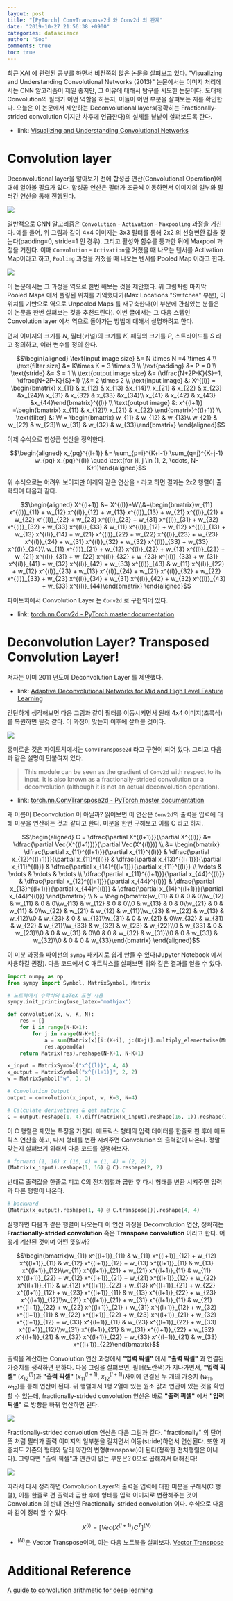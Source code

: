 ```yaml
---
layout: post
title: "[PyTorch] ConvTranspose2d 와 Conv2d 의 관계"
date: "2019-10-27 21:56:38 +0900"
categories: datascience
author: "Soo"
comments: true
toc: true
---
```


최근 XAI 에 관련된 공부를 하면서 비전쪽의 많은 논문을 살펴보고 있다. "Visualizing and Understanding Convolutional Networks (2013)" 논문에서는 이미지 처리에서는 CNN 알고리즘이 제일 좋지만, 그 이유에 대해서 탐구를 시도한 논문이다. 도대체 Convolution의 필터가 어떤 역할을 하는지, 이들이 어떤 부분을 살펴보는 지를 확인한다. 오늘은 이 논문에서 제안하는 Deconvolutional layers(정확히는 Fractionally-strided convolution 이지만 차후에 언급한다)의 실체를 낱낱이 살펴보도록 한다. 

* link: [Visualizing and Understanding Convolutional Networks](https://arxiv.org/abs/1311.2901)

# Convolution layer

Deconvolutional layer을 알아보기 전에 합성곱 연산(Convolutional Operation)에 대해 알아볼 필요가 있다. 합성곱 연산은 필터가 조금씩 이동하면서 이미지의 일부와 필터간 연산을 통해 진행된다.

<img src="https://drive.google.com/uc?id=17x4ZQ_r0FTa_mlDFiIWvMJcg22vRrBd6">

일반적으로 CNN 알고리즘은 `Convolution` - `Activation` - `Maxpooling` 과정을 거친다. 예를 들어, 위 그림과 같이 4x4 이미지는 3x3 필터를 통해 2x2 의 선형변환 값을 갖는다(padding=0, stride=1 인 경우). 그리고 활성화 함수를 통과한 뒤에 Maxpool 과정을 거친다. 이때 `Convolution` - `Activation`을 거쳤을 때 나오는 텐서를 Activation Map이라고 하고, `Pooling` 과정을 거쳤을 때 나오는 텐서를 Pooled Map 이라고 한다.

<img src="https://drive.google.com/uc?id=1Y4kIqXn7vUYQgoZWDdprrO-SP9a-Qogs">

이 논문에서는 그 과정을 역으로 한번 해보는 것을 제안했다. 위 그림처럼 마지막 Pooled Maps 에서 풀링된 위치를 기억했다가(Max Locations "Switches" 부분), 이 위치를 기반으로 역으로 Unpooled Maps 를 재구축한다(이 부분에 관심있는 분들은 이 논문을 한번 살펴보는 것을 추천드린다). 이번 글에서는 그 다음 스텝인 Convolution layer 에서 역으로 돌아가는 방법에 대해서 설명하려고 한다.

먼저 이미지의 크기를 $N$, 필터(커널)의 크기를 $K$, 패딩의 크기를 $P$, 스트라이드를 $S$ 라고 정의하고, 여러 변수를 정의 한다.

$$\begin{aligned} \text{input image size} &= N \times N =4 \times 4 \\ \text{filter size} &= K\times K = 3 \times 3 \\ \text{padding} &= P = 0 \\ \text{stride} &= S = 1 \\ \text{output image size} &= (\dfrac{N+2P-K}{S}+1, \dfrac{N+2P-K}{S}+1) \\&= 2 \times 2 \\ \text{input image} &: X^{(l)} = \begin{bmatrix} x_{11} & x_{12} & x_{13} &x_{14}\\  x_{21} & x_{22} & x_{23} &x_{24}\\ x_{31} & x_{32} & x_{33} &x_{34}\\ x_{41} & x_{42} & x_{43} &x_{44}\end{bmatrix}^{(l)} \\ \text{output image} &: x^{(l+1)} =\begin{bmatrix} x_{11} & x_{12}\\ x_{21} & x_{22} \end{bmatrix}^{(l+1)} \\ \text{filter} &: W = \begin{bmatrix} w_{11} & w_{12} & w_{13}\\  w_{21} & w_{22} & w_{23}\\ w_{31} & w_{32} & w_{33}\end{bmatrix} \end{aligned}$$

이제 수식으로 합성곱 연산을 정의한다. 

$$\begin{aligned} x_{pq}^{(l+1)} &= \sum_{p=i}^{K+i-1} \sum_{q=j}^{K+j-1} w_{pq} x_{pq}^{(l)} \quad \text{for }i, j \in (1, 2, \cdots,  N-K+1)\end{aligned}$$

위 수식으로는 어려워 보이지만 아래와 같은 연산을 `*` 라고 하면 결과는 2x2 행렬이 출력되며 다음과 같다.

$$\begin{aligned} X^{(l+1)} &= X^{(l)}*W\\&=\begin{bmatrix}w_{11} x^{(l)}_{11} + w_{12} x^{(l)}_{12} + w_{13} x^{(l)}_{13} + w_{21} x^{(l)}_{21} + w_{22} x^{(l)}_{22} + w_{23} x^{(l)}_{23} + w_{31} x^{(l)}_{31} + w_{32} x^{(l)}_{32} + w_{33} x^{(l)}_{33} & w_{11} x^{(l)}_{12} + w_{12} x^{(l)}_{13} + w_{13} x^{(l)}_{14} + w_{21} x^{(l)}_{22} + w_{22} x^{(l)}_{23} + w_{23} x^{(l)}_{24} + w_{31} x^{(l)}_{32} + w_{32} x^{(l)}_{33} + w_{33} x^{(l)}_{34}\\ w_{11} x^{(l)}_{21} + w_{12} x^{(l)}_{22} + w_{13} x^{(l)}_{23} + w_{21} x^{(l)}_{31} + w_{22} x^{(l)}_{32} + w_{23} x^{(l)}_{33} + w_{31} x^{(l)}_{41} + w_{32} x^{(l)}_{42} + w_{33} x^{(l)}_{43} & w_{11} x^{(l)}_{22} + w_{12} x^{(l)}_{23} + w_{13} x^{(l)}_{24} + w_{21} x^{(l)}_{32} + w_{22} x^{(l)}_{33} + w_{23} x^{(l)}_{34} + w_{31} x^{(l)}_{42} + w_{32} x^{(l)}_{43} + w_{33} x^{(l)}_{44}\end{bmatrix} \end{aligned}$$

파이토치에서 Convolution Layer 는 `Conv2d` 로 구현되어 있다.

* link: [torch.nn.Conv2d - PyTorch master documentation](https://pytorch.org/docs/stable/nn.html#conv2d)

# Deconvolution Layer? Transposed Convolution Layer!

저자는 이미 2011 년도에 Deconvolution Layer 를 제안했다. 

- link: [Adaptive Deconvolutional Networks for Mid and High Level Feature Learning](http://citeseerx.ist.psu.edu/viewdoc/download?doi=10.1.1.849.3679&rep=rep1&type=pdf)

간단하게 생각해보면 다음 그림과 같이 필터를 이동시키면서 원래 4x4 이미지(초록색)를 복원하면 될것 같다. 이 과정이 맞는지 이후에 살펴볼 것이다.

<img src="https://drive.google.com/uc?id=1R-C4g1zSpculTzC8w00IrM9CNM0vifN_">

흥미로운 것은 파이토치에서는 `ConvTranspose2d` 라고 구현이 되어 있다. 그리고 다음과 같은 설명이 덧붙여져 있다. 

> This module can be seen as the gradient of `Conv2d` with respect to its input. It is also known as a fractionally-strided convolution or a deconvolution (although it is not an actual deconvolution operation).

- link: [torch.nn.ConvTranspose2d - PyTorch master documentation](https://pytorch.org/docs/stable/nn.html#convtranspose2d)

왜 이름이 Deconvolution 이 아닐까? 읽어보면 이 연산은 `Conv2d`의 출력을 입력에 대해 미분을 연산하는 것과 같다고 한다. 미분을 한번 구해보고 이를 C 라고 하자.

$$\begin{aligned} C = \dfrac{\partial X^{(l+1)}}{\partial X^{(l)}}  &= \dfrac{\partial Vec(X^{(l+1)})}{\partial Vec(X^{(l)})} \\ &= \begin{bmatrix}  \dfrac{\partial x_{11}^{(l+1)}}{\partial x_{11}^{(l)}} & \dfrac{\partial x_{12}^{(l+1)}}{\partial x_{11}^{(l)}} & \dfrac{\partial x_{13}^{(l+1)}}{\partial x_{11}^{(l)}} & \dfrac{\partial x_{14}^{(l+1)}}{\partial x_{11}^{(l)}} \\ \vdots & \vdots & \vdots & \vdots \\ \dfrac{\partial x_{11}^{(l+1)}}{\partial x_{44}^{(l)}} & \dfrac{\partial x_{12}^{(l+1)}}{\partial x_{44}^{(l)}} & \dfrac{\partial x_{13}^{(l+1)}}{\partial x_{44}^{(l)}} & \dfrac{\partial x_{14}^{(l+1)}}{\partial x_{44}^{(l)}} \end{bmatrix} \\ & = \begin{bmatrix}w_{11} & 0 & 0 & 0\\w_{12} & w_{11} & 0 & 0\\w_{13} & w_{12} & 0 & 0\\0 & w_{13} & 0 & 0\\w_{21} & 0 & w_{11} & 0\\w_{22} & w_{21} & w_{12} & w_{11}\\w_{23} & w_{22} & w_{13} & w_{12}\\0 & w_{23} & 0 & w_{13}\\w_{31} & 0 & w_{21} & 0\\w_{32} & w_{31} & w_{22} & w_{21}\\w_{33} & w_{32} & w_{23} & w_{22}\\0 & w_{33} & 0 & w_{23}\\0 & 0 & w_{31} & 0\\0 & 0 & w_{32} & w_{31}\\0 & 0 & w_{33} & w_{32}\\0 & 0 & 0 & w_{33}\end{bmatrix} \end{aligned}$$

이 미분 과정을 파이썬의 `sympy` 패키지로 쉽게 만들 수 있다(Jupyter Notebook 에서 사용하길 권장). 다음 코드에서 C 매트릭스를 살펴보면 위와 같은 결과를 얻을 수 있다. 

```python
import numpy as np
from sympy import Symbol, MatrixSymbol, Matrix

# 노트북에서 수학식의 LaTeX 표현 사용
sympy.init_printing(use_latex='mathjax')

def convolution(x, w, K, N):
    res = []
    for i in range(N-K+1):
        for j in range(N-K+1):
            a = sum(Matrix(x)[i:(K+i), j:(K+j)].multiply_elementwise(Matrix(w)))
            res.append(a)
    return Matrix(res).reshape(N-K+1, N-K+1)

x_input = MatrixSymbol("x^{(l)}", 4, 4)
x_output = MatrixSymbol("x^{(l+1)}", 2, 2)
w = MatrixSymbol("w", 3, 3)

# Convolution Output
output = convolution(x_input, w, K=3, N=4)

# Calculate derivatives & get matrix C
C = output.reshape(1, 4).diff(Matrix(x_input).reshape(16, 1)).reshape(16, 4)
```

이 C 행렬은 재밌는 특징을 가진다. 매트릭스 형태의 입력 데이터를 한줄로 핀 후에 매트릭스 연산을 하고, 다시 형태를 변환 시켜주면 Convolution 의 출력값이 나온다. 정말 맞는지 살펴보기 위해서 다음 코드를 실행해보자.

```python
# forward (1, 16) x (16, 4) = (1, 4) = (2, 2)
(Matrix(x_input).reshape(1, 16) @ C).reshape(2, 2)
```
반대로 출력값을 한줄로 피고 C의 전치행렬과 곱한 후 다시 형태를 변환 시켜주면 입력과 다른 행렬이 나온다.

```python
# backward
(Matrix(x_output).reshape(1, 4) @ C.transpose()).reshape(4, 4)
```
실행하면 다음과 같은 행렬이 나오는데 이 연산 과정을 Deconvolution 연산, 정확히는 **Fractionally-strided convolution** 혹은 **Transpose convolution** 이라고 한다. 어떻게 계산된 것이며 어떤 뜻일까?

$$\begin{bmatrix}w_{11} x^{(l+1)}_{11} & w_{11} x^{(l+1)}_{12} + w_{12} x^{(l+1)}_{11} & w_{12} x^{(l+1)}_{12} + w_{13} x^{(l+1)}_{11} & w_{13} x^{(l+1)}_{12}\\w_{11} x^{(l+1)}_{21} + w_{21} x^{(l+1)}_{11} & w_{11} x^{(l+1)}_{22} + w_{12} x^{(l+1)}_{21} + w_{21} x^{(l+1)}_{12} + w_{22} x^{(l+1)}_{11} & w_{12} x^{(l+1)}_{22} + w_{13} x^{(l+1)}_{21} + w_{22} x^{(l+1)}_{12} + w_{23} x^{(l+1)}_{11} & w_{13} x^{(l+1)}_{22} + w_{23} x^{(l+1)}_{12}\\w_{21} x^{(l+1)}_{21} + w_{31} x^{(l+1)}_{11} & w_{21} x^{(l+1)}_{22} + w_{22} x^{(l+1)}_{21} + w_{31} x^{(l+1)}_{12} + w_{32} x^{(l+1)}_{11} & w_{22} x^{(l+1)}_{22} + w_{23} x^{(l+1)}_{21} + w_{32} x^{(l+1)}_{12} + w_{33} x^{(l+1)}_{11} & w_{23} x^{(l+1)}_{22} + w_{33} x^{(l+1)}_{12}\\w_{31} x^{(l+1)}_{21} & w_{31} x^{(l+1)}_{22} + w_{32} x^{(l+1)}_{21} & w_{32} x^{(l+1)}_{22} + w_{33} x^{(l+1)}_{21} & w_{33} x^{(l+1)}_{22}\end{bmatrix}$$

출력을 계산하는 Convolution 연산 과정에서 **"입력 픽셀"** 에서 **"출력 픽셀"** 과 연결된 가중치를 생각하면 편하다. 다음 그림을 살펴보면, 필터(노란색)가 지나가면서, **"입력 픽셀"** ($x_{12}^{(l)}$)과 **"출력 픽셀"** ($x_{11}^{(l+1)}$, $x_{12}^{(l+1)}$)사이에 연결된 두 개의 가중치 ($w_{11}$, $w_{12}$)를 통해 연산이 된다. 위 행렬에서 1행 2열에 있는 원소 값과 연관이 있는 것을 확인 할 수 있는데, fractionally-strided convolution 연산은 바로 **"출력 픽셀"** 에서 **"입력 픽셀"** 로 방향을 바꿔 연산하면 된다. 

<img src="https://drive.google.com/uc?id=1acZ6YvrW6xooXJd6nYpFYhm-eDHSe2f1">

Fractionally-strided convolution 연산은 다음 그림과 같다. "fractionally" 의 단어 뜻 처럼 필터가 출력 이미지의 일부분을 걸치면서 이동(stride)하면서 연산된다. 또한 가중치도 기존의 형태와 달리 약간의 변형(transpose)이 된다(정확한 전치행렬은 아니다). 그렇다면 "출력 픽셀"과 연관이 없는 부분은? 0으로 곱해져서 더해진다!

<img src="https://drive.google.com/uc?id=1WumIP2aCDNJ4cCWQW_2_Q0e1LCx_WkdQ">

따라서 다시 정리하면 Convolution Layer의 출력을 입력에 대한 미분을 구해서(C 행렬), 이를 한줄로 편 출력과 곱한 후에 형태를 입력 이미지로 변환해주는 것이 Convolution 의 반대 연산인 Fractionally-strided convolution 이다. 수식으로 다음과 같이 정리 할 수 있다.

$$X^{(l)} = [Vec\big(X^{(l+1)}\big)C^T]^{(N)}$$

- $^{(N)}$은 Vector Transpose이며, 이는 다음 노트북을 살펴보자. [Vector Transpose](https://nbviewer.jupyter.org/github/simonjisu/pytorch_tutorials/blob/master/00_Basic_Utils/04_Backpropagation_Matrix_diff.ipynb)

 

# Additional Reference

[A guide to convolution arithmetic for deep learning](https://arxiv.org/abs/1603.07285)